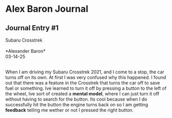 <h1>Alex Baron Journal</h1>

<h2>Journal Entry #1</h2>
Subaru Crosstrek<br><br>
*Alexander Baron* <br> 03-14-25<br><br>


  When I am driving my Subaru Crosstrek 2021, and I come to a stop, the car turns off on its own. At first I was very confused why this happened. I found out that there was a feature in the Crosstrek that turns the car off to save fuel 
or something. Ive learned to turn it off by pressing a button to the left of the wheel, Ive sort of created a **mental model**,
where I can just turn it off without having to search for the button. Its cool because when I do successfully hit the 
button the engine turns back on so I am getting **feedback** telling me wether or not I pressed the right button.


